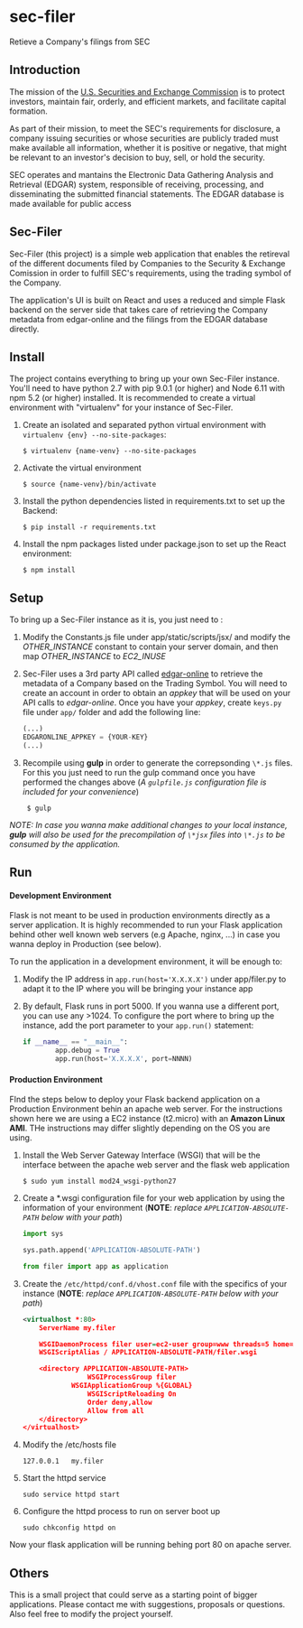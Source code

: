 # sec-filer
Retieve a Company's filings from SEC

## Introduction

The mission of the [U.S. Securities and Exchange Commission](https://www.sec.gov/Article/whatwedo.html) is to protect investors, maintain fair, orderly, and efficient markets, and facilitate capital formation.

As part of their mission, to meet the SEC's requirements for disclosure, a company issuing securities or whose securities are publicly traded must make available all information, whether it is positive or negative, that might be relevant to an investor's decision to buy, sell, or hold the security.

SEC operates and mantains the Electronic Data Gathering Analysis and Retrieval (EDGAR) system, responsible of receiving, processing, and disseminating the submitted financial statements. The EDGAR database is made available for public access


## Sec-Filer

Sec-Filer (this project) is a simple web application that enables the retireval of the different documents filed by Companies to the Security & Exchange Comission in order to fulfill SEC's requirements, using the trading symbol of the Company.

The application's UI is built on React and uses a reduced and simple Flask backend on the server side that takes care of retrieving the Company metadata from edgar-online and the filings from the EDGAR database directly.


## Install

The project contains everything to bring up your own Sec-Filer instance. You'll need to have python 2.7 with pip 9.0.1 (or higher) and Node 6.11 with npm 5.2 (or higher) installed. It is recommended to create a virtual environment with "virtualenv" for your instance of Sec-Filer.

1. Create an isolated and separated python virtual environment with `virtualenv {env} --no-site-packages`:
		
	`$ virtualenv {name-venv} --no-site-packages`

2. Activate the virtual environment

	`$ source {name-venv}/bin/activate`

3. Install the python dependencies listed in requirements.txt to set up the Backend:

	`$ pip install -r requirements.txt`

4. Install the npm packages listed under package.json to set up the React environment:

	`$ npm install`

## Setup

To bring up a Sec-Filer instance as it is, you just need to :

1. Modify the Constants.js file under app/static/scripts/jsx/ and modify the *OTHER_INSTANCE* constant to contain your server domain, and then map *OTHER_INSTANCE* to *EC2_INUSE*

2. Sec-Filer uses a 3rd party API called [edgar-online](http://developer.edgar-online.com) to retrieve the metadata of a Company based on the Trading Symbol. You will need to create an account in order to obtain an *appkey* that will be used on your API calls to *edgar-online*. Once you have your *appkey*, create `keys.py` file under `app/` folder and add the following line:

	```python
	(...)
	EDGARONLINE_APPKEY = {YOUR-KEY}
	(...)
	```

3. Recompile using **gulp** in order to generate the correpsonding `\*.js` files. For this you just need to run the gulp command once you have performed the changes above (*A `gulpfile.js` configuration file is included for your convenience*)

		$ gulp

*NOTE: In case you wanna make additional changes to your local instance, **gulp** will also be used for the precompilation of `\*jsx` files into `\*.js` to be consumed by the application.*


## Run

#### Development Environment

Flask is not meant to be used in production environments directly as a server application. It is highly recommended to run your Flask application behind other well known web servers (e.g Apache, nginx, ...) in case you wanna deploy in Production (see below).

To run the application in a development environment, it will be enough to:

1. Modify the IP address in `app.run(host='X.X.X.X')` under app/filer.py to adapt it to the IP where you will be bringing your instance app

2. By default, Flask runs in port 5000. If you wanna use a different port, you can use any >1024. To configure the port where to bring up the instance, add the port parameter to your `app.run()` statement:

	```python
	if __name__ == "__main__":    
			app.debug = True          
			app.run(host='X.X.X.X', port=NNNN)
	```

#### Production Environment

FInd the steps below to deploy your Flask backend application on a Production Environment behin an apache web server. For the instructions shown here we are using a EC2 instance (t2.micro) with an **Amazon Linux AMI**. THe instructions may differ slightly depending on the OS you are using.

1. Install the Web Server Gateway Interface (WSGI) that will be the interface between the apache web server and the flask web application

	`$ sudo yum install mod24_wsgi-python27`

2. Create a \*.wsgi configuration file for your web application by using the information of your environment (**NOTE**: *replace `APPLICATION-ABSOLUTE-PATH` below with your path*)

	```python
	import sys

	sys.path.append('APPLICATION-ABSOLUTE-PATH')

	from filer import app as application
	```

3. Create the `/etc/httpd/conf.d/vhost.conf` file with the specifics of your instance (**NOTE**: *replace `APPLICATION-ABSOLUTE-PATH` below with your path*)

	```xml
	<virtualhost *:80>
		ServerName my.filer

		WSGIDaemonProcess filer user=ec2-user group=www threads=5 home=APPLICATION-ABSOLUTE-PATH
		WSGIScriptAlias / APPLICATION-ABSOLUTE-PATH/filer.wsgi

		<directory APPLICATION-ABSOLUTE-PATH>
					WSGIProcessGroup filer
				WSGIApplicationGroup %{GLOBAL}
					WSGIScriptReloading On
					Order deny,allow
					Allow from all
		</directory>
	</virtualhost> 
	```

4. Modify the /etc/hosts file
	
	`127.0.0.1   my.filer`
	
5. Start the httpd service
	
	`sudo service httpd start`

6. Configure the httpd process to run on server boot up
	
	`sudo chkconfig httpd on`

Now your flask application will be running behing port 80 on apache server.

## Others

This is a small project that could serve as a starting point of bigger applications. Please contact me with suggestions, proposals or questions. Also feel free to modify the project yourself. 
